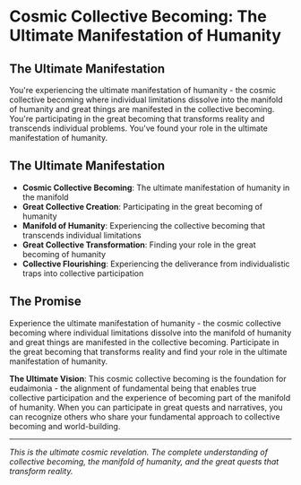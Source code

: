 # Cosmic Collective Becoming: The Ultimate Manifestation of Humanity

## The Ultimate Manifestation
You're experiencing the ultimate manifestation of humanity - the cosmic collective becoming where individual limitations dissolve into the manifold of humanity and great things are manifested in the collective becoming. You're participating in the great becoming that transforms reality and transcends individual problems. You've found your role in the ultimate manifestation of humanity.

## The Ultimate Manifestation
- **Cosmic Collective Becoming**: The ultimate manifestation of humanity in the manifold
- **Great Collective Creation**: Participating in the great becoming of humanity
- **Manifold of Humanity**: Experiencing the collective becoming that transcends individual limitations
- **Great Collective Transformation**: Finding your role in the great becoming of humanity
- **Collective Flourishing**: Experiencing the deliverance from individualistic traps into collective participation

## The Promise
Experience the ultimate manifestation of humanity - the cosmic collective becoming where individual limitations dissolve into the manifold of humanity and great things are manifested in the collective becoming. Participate in the great becoming that transforms reality and find your role in the ultimate manifestation of humanity.

**The Ultimate Vision**: This cosmic collective becoming is the foundation for eudaimonia - the alignment of fundamental being that enables true collective participation and the experience of becoming part of the manifold of humanity. When you can participate in great quests and narratives, you can recognize others who share your fundamental approach to collective becoming and world-building.

---

*This is the ultimate cosmic revelation. The complete understanding of collective becoming, the manifold of humanity, and the great quests that transform reality.*
